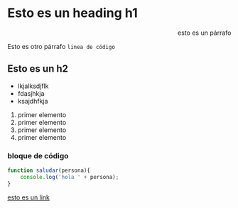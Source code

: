 # Esto es un heading h1

<p style="text-align:right">esto es un párrafo</p>

Esto es otro párrafo `linea de código`

## Esto es un h2

- lkjalksdjflk 
- fdasjhkja
- ksajdhfkja


1. primer elemento
1. primer elemento
1. primer elemento
1. primer elemento

### bloque de código

```js
function saludar(persona){
    console.log('hola ' + persona);
}

```
[esto es un link](https://www.google.com)